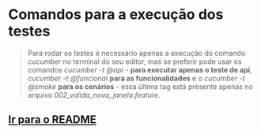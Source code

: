 # Comandos para a execução dos testes

> Para rodar os testes é necessário apenas a execução do comando *cucumber* no terminal do seu editor, mas se preferir pode usar os comandos _cucumber -t @api_ - **para executar apenas o teste de api**, _cucumber -t @funcional_ **para as funcionalidades** e o _cucumber -t @smoke_ **para os cenários** - essa última tag está presente apenas no arquivo *002_valida_nova_janela.feature*.

## [Ir para o README](../README.md)